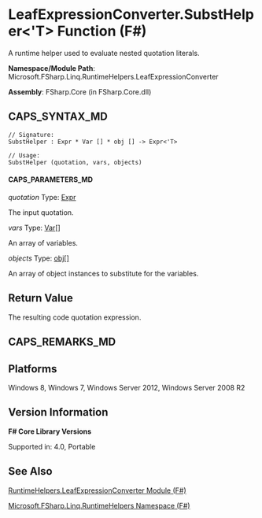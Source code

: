 # LeafExpressionConverter.SubstHelper<'T> Function (F#)

A runtime helper used to evaluate nested quotation literals.

**Namespace/Module Path**: Microsoft.FSharp.Linq.RuntimeHelpers.LeafExpressionConverter

**Assembly**: FSharp.Core (in FSharp.Core.dll)


## CAPS_SYNTAX_MD

```
// Signature:
SubstHelper : Expr * Var [] * obj [] -> Expr<'T>

// Usage:
SubstHelper (quotation, vars, objects)
```

#### CAPS_PARAMETERS_MD
*quotation*
Type: [Expr](http://msdn.microsoft.com/en-us/library/ed6a2caf-69d4-45c2-ab97-e9b3be9bce65)


The input quotation.


*vars*
Type: [Var](http://msdn.microsoft.com/en-us/library/2b1237f9-d897-4bcf-872a-4a297db3f7b5)[[]](http://msdn.microsoft.com/en-us/library/def20292-9aae-4596-9275-b94e594f8493)


An array of variables.


*objects*
Type: [obj](http://msdn.microsoft.com/en-us/library/dcf2430f-702b-40e5-a0a1-97518bf137f7)[[]](http://msdn.microsoft.com/en-us/library/def20292-9aae-4596-9275-b94e594f8493)


An array of object instances to substitute for the variables.




## Return Value
The resulting code quotation expression.


## CAPS_REMARKS_MD

## Platforms
Windows 8, Windows 7, Windows Server 2012, Windows Server 2008 R2


## Version Information
**F# Core Library Versions**

Supported in: 4.0, Portable




## See Also
[RuntimeHelpers.LeafExpressionConverter Module &#40;F&#35;&#41;](RuntimeHelpers.LeafExpressionConverter+Module+%28F%23%29.md)

[Microsoft.FSharp.Linq.RuntimeHelpers Namespace &#40;F&#35;&#41;](Microsoft.FSharp.Linq.RuntimeHelpers+Namespace+%28F%23%29.md)

